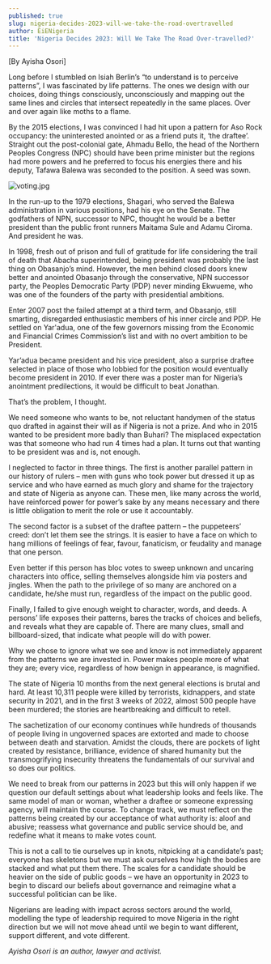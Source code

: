```yaml
---
published: true
slug: nigeria-decides-2023-will-we-take-the-road-overtravelled
author: EiENigeria
title: 'Nigeria Decides 2023: Will We Take The Road Over-travelled?'
---
```

[By Ayisha Osori]

Long before I stumbled on Isiah Berlin’s “to understand is to perceive patterns”, I was fascinated by life patterns. The ones we design with our choices, doing things consciously, unconsciously and mapping out the same lines and circles that intersect repeatedly in the same places. Over and over again like moths to a flame.

By the 2015 elections, I was convinced I had hit upon a pattern for Aso Rock occupancy: the uninterested anointed or as a friend puts it, ‘the draftee’. Straight out the post-colonial gate, Ahmadu Bello, the head of the Northern Peoples Congress (NPC) should have been prime minister but the regions had more powers and he preferred to focus his energies there and his deputy, Tafawa Balewa was seconded to the position. A seed was sown.


![voting.jpg]({{site.baseurl}}/media/prose-images/voting.jpg)



In the run-up to the 1979 elections, Shagari, who served the Balewa administration in various positions, had his eye on the Senate. The godfathers of NPN, successor to NPC, thought he would be a better president than the public front runners Maitama Sule and Adamu Ciroma. And president he was.

In 1998, fresh out of prison and full of gratitude for life considering the trail of death that Abacha superintended, being president was probably the last thing on Obasanjo’s mind. However, the men behind closed doors knew better and anointed Obasanjo through the conservative, NPN successor party, the Peoples Democratic Party (PDP) never minding Ekwueme, who was one of the founders of the party with presidential ambitions.

Enter 2007 post the failed attempt at a third term, and Obasanjo, still smarting, disregarded enthusiastic members of his inner circle and PDP. He settled on Yar'adua, one of the few governors missing from the Economic and Financial Crimes Commission’s list and with no overt ambition to be President.

Yar’adua became president and his vice president, also a surprise draftee selected in place of those who lobbied for the position would eventually become president in 2010. If ever there was a poster man for Nigeria’s anointment predilections, it would be difficult to beat Jonathan.

That’s the problem, I thought.

We need someone who wants to be, not reluctant handymen of the status quo drafted in against their will as if Nigeria is not a prize. And who in 2015 wanted to be president more badly than Buhari? The misplaced expectation was that someone who had run 4 times had a plan. It turns out that wanting to be president was and is, not enough.

I neglected to factor in three things. The first is another parallel pattern in our history of rulers – men with guns who took power but dressed it up as service and who have earned as much glory and shame for the trajectory and state of Nigeria as anyone can. These men, like many across the world, have reinforced power for power’s sake by any means necessary and there is little obligation to merit the role or use it accountably.

The second factor is a subset of the draftee pattern – the puppeteers’ creed: don’t let them see the strings. It is easier to have a face on which to hang millions of feelings of fear, favour, fanaticism, or feudality and manage that one person.

Even better if this person has bloc votes to sweep unknown and uncaring characters into office, selling themselves alongside him via posters and jingles. When the path to the privilege of so many are anchored on a candidate, he/she must run, regardless of the impact on the public good.

Finally, I failed to give enough weight to character, words, and deeds. A persons’ life exposes their patterns, bares the tracks of choices and beliefs, and reveals what they are capable of. There are many clues, small and billboard-sized, that indicate what people will do with power.

Why we chose to ignore what we see and know is not immediately apparent from the patterns we are invested in. Power makes people more of what they are; every vice, regardless of how benign in appearance, is magnified.

The state of Nigeria 10 months from the next general elections is brutal and hard. At least 10,311 people were killed by terrorists, kidnappers, and state security in 2021, and in the first 3 weeks of 2022, almost 500 people have been murdered; the stories are heartbreaking and difficult to retell.

The sachetization of our economy continues while hundreds of thousands of people living in ungoverned spaces are extorted and made to choose between death and starvation. Amidst the clouds, there are pockets of light created by resistance, brilliance, evidence of shared humanity but the transmogrifying insecurity threatens the fundamentals of our survival and so does our politics.

We need to break from our patterns in 2023 but this will only happen if we question our default settings about what leadership looks and feels like. The same model of man or woman, whether a draftee or someone expressing agency, will maintain the course. To change track, we must reflect on the patterns being created by our acceptance of what authority is: aloof and abusive; reassess what governance and public service should be, and redefine what it means to make votes count.

This is not a call to tie ourselves up in knots, nitpicking at a candidate’s past; everyone has skeletons but we must ask ourselves how high the bodies are stacked and what put them there. The scales for a candidate should be heavier on the side of public goods – we have an opportunity in 2023 to begin to discard our beliefs about governance and reimagine what a successful politician can be like.

Nigerians are leading with impact across sectors around the world, modelling the type of leadership required to move Nigeria in the right direction but we will not move ahead until we begin to want different, support different, and vote different.

_Ayisha Osori is an author, lawyer and activist._